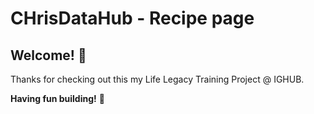 # CHrisDataHub - Recipe page

## Welcome! 👋

Thanks for checking out this my Life Legacy Training Project @ IGHUB.

**Having fun building!** 🚀
